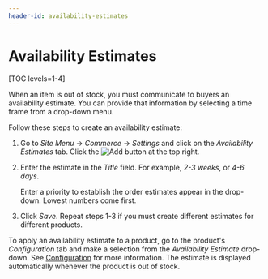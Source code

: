 ```yaml
---
header-id: availability-estimates
---
```


# Availability Estimates

[TOC levels=1-4]

When an item is out of stock, you must communicate to buyers an availability
estimate. You can provide that information by selecting a time frame from
a drop-down menu.

Follow these steps to create an availability estimate:

1.  Go to *Site Menu* &rarr; *Commerce* &rarr; *Settings* and click on the
    *Availability Estimates* tab. Click the ![Add](../../images/icon-add.png)
    button at the top right.

2.  Enter the estimate in the *Title* field. For example, *2-3 weeks*, or *4-6
    days*.

    Enter a priority to establish the order estimates appear in the drop-down.
    Lowest numbers come first.

3.  Click *Save*. Repeat steps 1-3 if you must create different estimates for
    different products.

To apply an availability estimate to a product, go to the product's
*Configuration* tab and make a selection from the *Availability Estimate*
drop-down. See
[Configuration](/web/commerce/documentation/-/knowledge_base/1_0/configuration#inventory)
for more information. The estimate is displayed automatically whenever the
product is out of stock.
